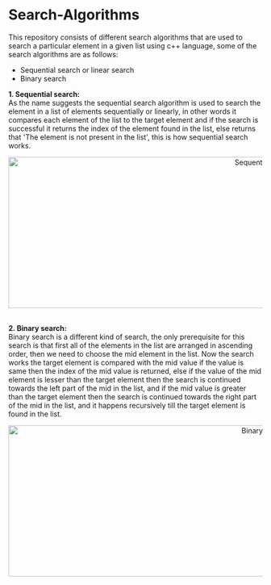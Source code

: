 # Search-Algorithms
This repository consists of different search algorithms that are used to search a particular element in a given list using c++ language, some of the search algorithms are as follows:
<br/>
* Sequential search or linear search
* Binary search

**1. Sequential search:**
<br/>
As the name suggests the sequential search algorithm is used to search the element in a list of elements sequentially or linearly, in other words it compares each element of the list to the target element and if the search is successful it returns the index of the element found in the list, else returns that 'The element is not present in the list', this is how sequential search works.
<center><img src="https://www.programmingsimplified.com/images/c/linear-search.gif" align='center' alt="Sequential search" height=300 width=1000></center>
<br/>

**2. Binary search:**
<br/>
Binary search is a different kind of search, the only prerequisite for this search is that first all of the elements in the list are arranged in ascending order, then we need to choose the mid element in the list. Now the search works the target element is compared with the mid value if the value is same then the index of the mid value is returned, else if the value of the mid element is lesser than the target element then the search is continued towards the left part of the mid in the list, and if the mid value is greater than the target element then the search is continued towards the right part of the mid in the list, and it happens recursively till the target element is found in the list.

<center><img src="https://stackabuse.s3.amazonaws.com/media/binary-search-in-java-1.gif" align='center' alt="Binary search" height=300 width=1000></center>
<br/>
